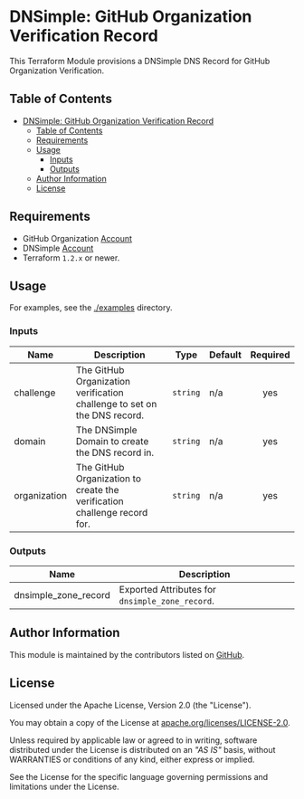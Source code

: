 # DNSimple: GitHub Organization Verification Record

This Terraform Module provisions a DNSimple DNS Record for GitHub Organization Verification.

## Table of Contents

<!-- TOC -->
* [DNSimple: GitHub Organization Verification Record](#dnsimple--github-organization-verification-record)
  * [Table of Contents](#table-of-contents)
  * [Requirements](#requirements)
  * [Usage](#usage)
    * [Inputs](#inputs)
    * [Outputs](#outputs)
  * [Author Information](#author-information)
  * [License](#license)
<!-- TOC -->

## Requirements

* GitHub Organization [Account](https://docs.github.com/en/organizations/collaborating-with-groups-in-organizations/about-organizations)
* DNSimple [Account](https://dnsimple.com/signup)
* Terraform `1.2.x` or newer.

## Usage

For examples, see the [./examples](https://github.com/ksatirli/terraform-dnsimple-github-org-verification/tree/main/examples/) directory.

<!-- BEGIN_TF_DOCS -->
### Inputs

| Name | Description | Type | Default | Required |
|------|-------------|------|---------|:--------:|
| challenge | The GitHub Organization verification challenge to set on the DNS record. | `string` | n/a | yes |
| domain | The DNSimple Domain to create the DNS record in. | `string` | n/a | yes |
| organization | The GitHub Organization to create the verification challenge record for. | `string` | n/a | yes |

### Outputs

| Name | Description |
|------|-------------|
| dnsimple_zone_record | Exported Attributes for `dnsimple_zone_record`. |
<!-- END_TF_DOCS -->

## Author Information

This module is maintained by the contributors listed on [GitHub](https://github.com/ksatirli/terraform-dnsimple-github-org-verification/graphs/contributors).

## License

Licensed under the Apache License, Version 2.0 (the "License").

You may obtain a copy of the License at [apache.org/licenses/LICENSE-2.0](http://www.apache.org/licenses/LICENSE-2.0).

Unless required by applicable law or agreed to in writing, software distributed under the License is distributed on an _"AS IS"_ basis, without WARRANTIES or conditions of any kind, either express or implied.

See the License for the specific language governing permissions and limitations under the License.
